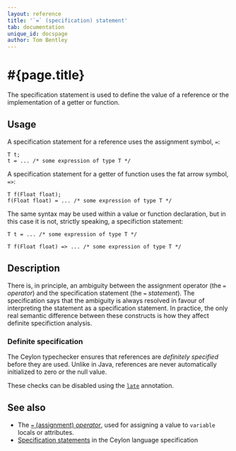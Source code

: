 ```yaml
---
layout: reference
title: '`=` (specification) statement'
tab: documentation
unique_id: docspage
author: Tom Bentley
---
```


# #{page.title}

The specification statement is used to define the value of a reference 
or the implementation of a getter or function.

## Usage 

A specification statement for a reference uses the assignment symbol, 
`=`:

<!-- check:none -->
<!-- try: -->
    T t;
    t = ... /* some expression of type T */

A specification statement for a getter of function uses the fat arrow 
symbol, `=>`:

<!-- check:none -->
<!-- try: -->
    T f(Float float);
    f(Float float) = ... /* some expression of type T */

The same syntax may be used within a value or function declaration, but
in this case it is not, strictly speaking, a specifiction statement:

<!-- check:none -->
<!-- try: -->
    T t = ... /* some expression of type T */

<!-- check:none -->
<!-- try: -->
    T f(Float float) => ... /* some expression of type T */

## Description

There is, in principle, an ambiguity between the assignment operator 
(the `=` *operator*) and the specification statement (the `=` *statement*). 
The specification says that the ambiguity is always resolved in favour of
interpreting the statement as a specification statement. In practice, the
only real semantic difference between these constructs is how they affect
definite specifiction analysis.

### Definite specification

The Ceylon typechecker ensures that references are *definitely specified*
before they are used. Unlike in Java, references are never automatically
initialized to zero or the null value.

These checks can be disabled using the [`late`](../../annotation/late/)
annotation.

## See also

* The [`=` (assignment) *operator*](../../operator/assign/), used for 
  assigning a value to `variable` locals or attributes.
* [Specification statements](#{site.urls.spec_current}#specificationstatements) 
  in the Ceylon language specification
  